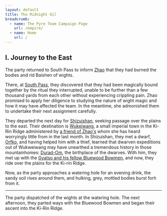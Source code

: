 ```yaml
---
layout: default
title: The Midnight Oil
breadcrumb:
  - name: The Pyre Team Campaign Page
    url: /empire/
  - name: Home
    url: /
---
```

## I. Journey to the East

The party returned to South Pass to inform [Zhao](longzhi.html) that they had burned the bodies and rid Baishen of wights.

There, at [South Pass](southpass.html), they discovered that they had been magically bound together by the ritual they interrupted, unable to be further than a few thousand yards from each other without experiencing crippling pain. Zhao promised to apply her diligence to studying the nature of wight magic and how it may have affected the team. In the meantime, she admonished them to undertake their next assignment carefully.

They departed the next day for [Shizuishan](shizuishan.html), seeking passage over the plains to the east. Their destination is [Wukeiwang](wukeiwang.html), a small imperial town in the Ki-Rin Ridge administered by [a friend of Zhao's](longhua.html) whom she has heard worryingly little from in the last month. In Shizuishan, they met a dwarf, [Orfko](orfko.html), and having helped him with a thief, learned that dwarven expeditions out of Wukweiwang may have unearthed a tremendous history in those mountainhomes: [Durad-Om](durad-om.html), the birthplace of the dwarves. With him, they met up with the [Gyatso and his fellow Bluewood Bowmen](bluewood.html), and now, they ride over the plains for the Ki-rin Ridge.

Now, as the party approaches a watering hole for an evening drink, the sandy soil rises around them, and hulking, grey, mottled bodies burst forh from it.

---

The party dispatched of the wights at the watering hole. The next afternoon, they parted ways with the Bluewood Bowmen and began their ascent into the Ki-Rin Ridge.
